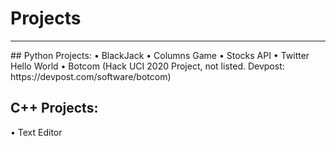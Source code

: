 # Projects
<hr>
## Python Projects:
• BlackJack
• Columns Game
• Stocks API
• Twitter Hello World
• Botcom (Hack UCI 2020 Project, not listed. Devpost: https://devpost.com/software/botcom)

## C++ Projects:
• Text Editor
